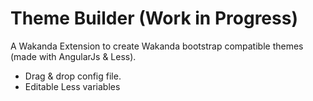 Theme Builder (Work in Progress)
=============

A Wakanda Extension to create Wakanda bootstrap compatible themes (made with AngularJs & Less).

- Drag & drop config file.
- Editable Less variables
